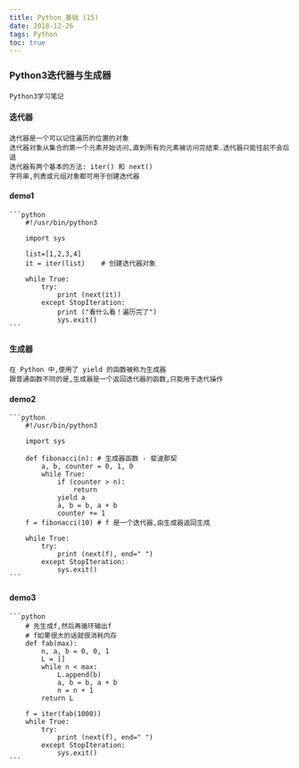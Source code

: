 ```yaml
---
title: Python_基础 (15)
date: 2018-12-26
tags: Python
toc: true
---
```


### Python3迭代器与生成器
    Python3学习笔记

<!-- more -->

#### 迭代器
    迭代器是一个可以记住遍历的位置的对象
    迭代器对象从集合的第一个元素开始访问,直到所有的元素被访问完结束.迭代器只能往前不会后退
    迭代器有两个基本的方法: iter() 和 next()
    字符串,列表或元组对象都可用于创建迭代器

#### demo1
    ```python
        #!/usr/bin/python3

        import sys 

        list=[1,2,3,4]
        it = iter(list)    # 创建迭代器对象
        
        while True:
            try:
                print (next(it))
            except StopIteration:
                print ("看什么看！遍历完了")
                sys.exit()
    ```

#### 生成器
    在 Python 中,使用了 yield 的函数被称为生成器
    跟普通函数不同的是,生成器是一个返回迭代器的函数,只能用于迭代操作

#### demo2
    ```python
        #!/usr/bin/python3
 
        import sys
        
        def fibonacci(n): # 生成器函数 - 斐波那契
            a, b, counter = 0, 1, 0
            while True:
                if (counter > n): 
                    return
                yield a
                a, b = b, a + b
                counter += 1
        f = fibonacci(10) # f 是一个迭代器,由生成器返回生成
        
        while True:
            try:
                print (next(f), end=" ")
            except StopIteration:
                sys.exit()
    ```

#### demo3
    ```python
        # 先生成f,然后再循环输出f
        # f如果很大的话就很消耗内存
        def fab(max): 
            n, a, b = 0, 0, 1 
            L = [] 
            while n < max: 
                L.append(b) 
                a, b = b, a + b 
                n = n + 1 
            return L

        f = iter(fab(1000))
        while True:
            try:
                print (next(f), end=" ")
            except StopIteration:
                sys.exit()
    ```








